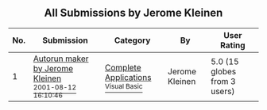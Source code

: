 ﻿<div align="center">

## All Submissions by Jerome Kleinen

</div>

No.  | Submission | Category | By   | User Rating
---- | ---------- | -------- | ---- | -----------
1 | [Autorun maker by Jerome Kleinen<br /><sup>2001-08-12 16:10:46</sup>](https://github.com/Planet-Source-Code/jerome-kleinen-autorun-maker-by-jerome-kleinen__1-26115) | [Complete Applications<br /><sup>Visual Basic</sup>](../ByCategory/complete-applications__1-27.md) | Jerome Kleinen | 5.0 (15 globes from 3 users)
